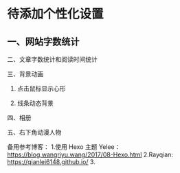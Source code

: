 # **待添加个性化设置**

## 一、网站字数统计




二、文章字数统计和阅读时间统计



三、背景动画

1. 点击鼠标显示心形

2. 线条动态背景


四、相册




五、右下角动漫人物



备用参考博客：
1.使用 Hexo 主题 Yelee：https://blog.wangriyu.wang/2017/08-Hexo.html
2.Rayqian: https://qianlei6148.github.io/
3.